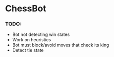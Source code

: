# ChessBot

### TODO: ###
* Bot not detecting win states
* Work on heuristics
* Bot must block/avoid moves that check its king
* Detect tie state